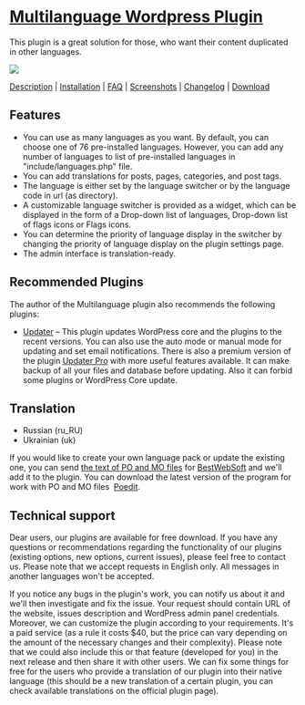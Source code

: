 <a href="http://bestwebsoft.com/products/multilanguage/description" target=_blank>Multilanguage Wordpress Plugin</a> 
==============================

This plugin is a great solution for those, who want their content duplicated in other languages. 

<img src="http://bestwebsoft.com/wp-content/uploads/2014/10/xmultilanguage-banner-website.jpg.pagespeed.ic.mpQEPiu2_X.jpg" />

<a href="http://bestwebsoft.com/products/multilanguage/#description" target=_blank>Description</a> | 
<a href="http://bestwebsoft.com/products/multilanguage/#installation" target=_blank>Installation</a> | 
<a href="http://bestwebsoft.com/products/multilanguage/#faq" target=_blank>FAQ</a> | 
<a href="http://bestwebsoft.com/products/multilanguage/#screenshots" target=_blank>Screenshots</a> | 
<a href="http://bestwebsoft.com/products/multilanguage/#changelog" target=_blank>Changelog</a> | 
<a href="http://bestwebsoft.com/products/multilanguage/#download" target=_blank>Download</a>


Features
--------------------------
* You can use as many languages as you want. By default, you can choose one of 76 pre-installed languages. However, you can add any number of languages to list of pre-installed languages in "include/languages.php" file.
* You can add translations for posts, pages, categories, and post tags.
* The language is either set by the language switcher or by the language code in url (as directory).
* A customizable language switcher is provided as a widget, which can be displayed in the form of a Drop-down list of languages, Drop-down list of flags icons or Flags icons.
* You can determine the priority of language display ​​in the switcher by changing the priority of language display on the plugin settings page.
* The admin interface is translation-ready.

Recommended Plugins
--------------------------
The author of the Multilanguage plugin also recommends the following plugins:
* <a href="http://bestwebsoft.com/products/updater/">Updater</a> – This plugin updates WordPress core and the plugins to the recent versions. You can also use the auto mode or manual mode for updating and set email notifications.
There is also a premium version of the plugin <a href="http://bestwebsoft.com/products/updater/">Updater Pro</a> with more useful features available. It can make backup of all your files and database before updating. Also it can forbid some plugins or WordPress Core update.

Translation
--------------------------
* Russian (ru_RU)
* Ukrainian (uk)

If you would like to create your own language pack or update the existing one, you can send <a href="http://codex.wordpress.org/Translating_WordPress" target="_blank">the text of PO and MO files</a> for <a href="http://support.bestwebsoft.com" target="_blank">BestWebSoft</a> and we'll add it to the plugin. You can download the latest version of the program for work with PO and MO files  <a href="http://www.poedit.net/download.php" target="_blank">Poedit</a>.

Technical support
--------------------------
Dear users, our plugins are available for free download. If you have any questions or recommendations regarding the functionality of our plugins (existing options, new options, current issues), please feel free to contact us. Please note that we accept requests in English only. All messages in another languages won't be accepted.

If you notice any bugs in the plugin's work, you can notify us about it and we'll then investigate and fix the issue. Your request should contain URL of the website, issues description and WordPress admin panel credentials.
Moreover, we can customize the plugin according to your requirements. It's a paid service (as a rule it costs $40, but the price can vary depending on the amount of the necessary changes and their complexity). Please note that we could also include this or that feature (developed for you) in the next release and then share it with other users.
We can fix some things for free for the users who provide a translation of our plugin into their native language (this should be a new translation of a certain plugin, you can check available translations on the official plugin page).
